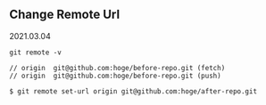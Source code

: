 ## Change Remote Url
2021.03.04

```
git remote -v

// origin  git@github.com:hoge/before-repo.git (fetch)
// origin  git@github.com:hoge/before-repo.git (push)
```
```
$ git remote set-url origin git@github.com:hoge/after-repo.git
```
